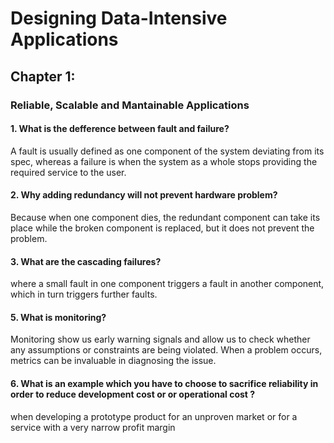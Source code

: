 # Designing Data-Intensive Applications
## Chapter 1:
### Reliable, Scalable and Mantainable Applications 

#### 1. What is the defference between fault and failure?
 A fault is usually defined as one component of the system deviating from its spec, whereas a failure is when the system as a whole stops providing the required service to the user. 
 
#### 2. Why adding redundancy will not prevent hardware problem?
Because when one component dies, the redundant component can take its place while the broken component is replaced, but it does not prevent the problem.

#### 3. What are the cascading failures?
where a small fault in one component triggers a fault in another component, which in turn triggers further faults. 

#### 5. What is monitoring?
Monitoring show us early warning signals and allow us to check whether any assumptions or constraints are being violated. When a problem occurs, metrics can be invaluable in diagnosing the issue.

#### 6. What is an example which you have to choose to sacrifice reliability in order to reduce development cost or  or operational cost ?
when developing a prototype product for an unproven market or for a service with a very narrow profit margin




